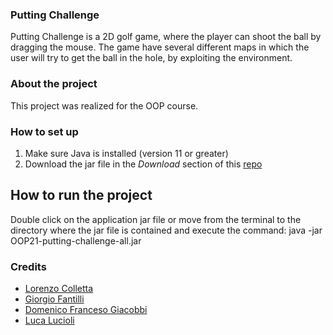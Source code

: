 <h3> Putting Challenge </h3>

Putting Challenge is a 2D golf game, where the player can shoot the ball by dragging the mouse. 
The game have several different maps in which the user will try to get the ball in the hole, by exploiting the environment.

### About the project
This project was realized for the OOP course.

### How to set up
1. Make sure Java is installed (version 11 or greater)
2. Download the jar file in the *Download* section of this [repo](https://github.com/giacobbidomenico/OOP21-putting-challenge)

## How to run the project
Double click on the application jar file or move from the terminal to the directory where the jar file is contained and execute the command:
java -jar OOP21-putting-challenge-all.jar

### Credits
* [Lorenzo Colletta](https://github.com/LorenzoColletta)
* [Giorgio Fantilli](https://github.com/GiorgioFantilliUnibo)
* [Domenico Franceso Giacobbi](https://github.com/giacobbidomenico)
* [Luca Lucioli](https://github.com/LvcaLucioli)
